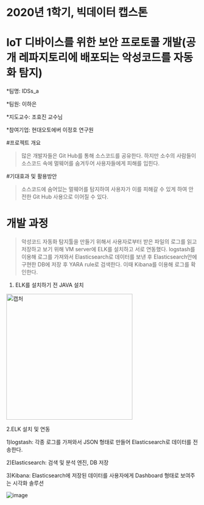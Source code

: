 # 2020년 1학기, 빅데이터 캡스톤
# IoT 디바이스를 위한 보안 프로토콜 개발(공개 레파지토리에 배포되는 악성코드를 자동화 탐지)
*팀명: IDSs_a 

*팀원: 이하은

*지도교수: 조효진 교수님

*참여기업: 현대오토에버 이정호 연구원


#프로젝트 개요
>많은 개발자들은 Git Hub를 통해 소스코드를 공유한다. 하지만 소수의 사람들이 소스코드 속에 멀웨어를 숨겨두어 사용자들에게 피해를 입힌다.

#기대효과 및 활용방안
>소스코드에 숨어있는 멀웨어를 탐지하여 사용자가 이를 피해갈 수 있게 하여 안전한 Git Hub 사용으로 이어질 수 있다.

# 개발 과정
>악성코드 자동화 탐지툴을 만들기 위해서 사용자로부터 받은 파일의 로그를 읽고 저장하고 보기 위해 VM server에 ELK를 설치하고 서로 연동했다. 
>logstash를 이용해 로그를 가져와서 Elasticsearch로 데이터를 보낸 후 Elasticsearch안에 구현한 DB에 저장 후 YARA rule로 검색한다. 이때 Kibana를 이용해 로그를 확인한다. 

1. ELK를 설치하기 전 JAVA 설치

<img width="331" alt="캡처" src="https://user-images.githubusercontent.com/59590254/80512820-0d1a3d80-89b9-11ea-9954-b580a09ae94f.PNG">

2.ELK 설치 및 연동

1)logstash: 각종 로그를 가져와서 JSON 형태로 만들어 Elasticsearch로 데이터를 전송한다.

2)Elasticsearch: 검색 및 분석 엔진, DB 저장

3)Kibana: Elasticsearch에 저장된 데이터를 사용자에게 Dashboard 형태로 보여주는 시각화 솔루션

![image](https://user-images.githubusercontent.com/59590254/80515068-57e98480-89bc-11ea-82b3-cb07a0b3434f.png)



